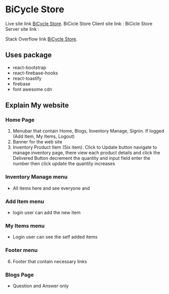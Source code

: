 # BiCycle Store

Live site link [BiCycle Store](https://github.com/facebook/create-react-app).
BiCicle Store Client site link :
BiCicle Store Server site link :

Stack Overflow link [BiCycle Store](https://github.com/facebook/create-react-app).

## Uses package

-   react-bootstrap
-   react-firebase-hooks
-   react-toastify
-   firebase
-   font awesome cdn

## Explain My website

### Home Page

1. Menubar that contain Home, Blogs, Inventory Manage, Signin. If logged (Add Item, My Items, Logout)
2. Banner for the web site
3. Inventory Product Item (Six item). Click to Update button navigate to manage inventory page, there view each product details and click the Delivered Button decrement the quantity and input field enter the number then click update the quantity increases

### Inventory Manage menu

-   All items here and see everyone and

### Add Item menu

-   login user can add the new item

### My Items menu

-   Login user can see the self added items

### Footer menu

6. Footer that contain necessary links

### Blogs Page

-   Question and Answer only
